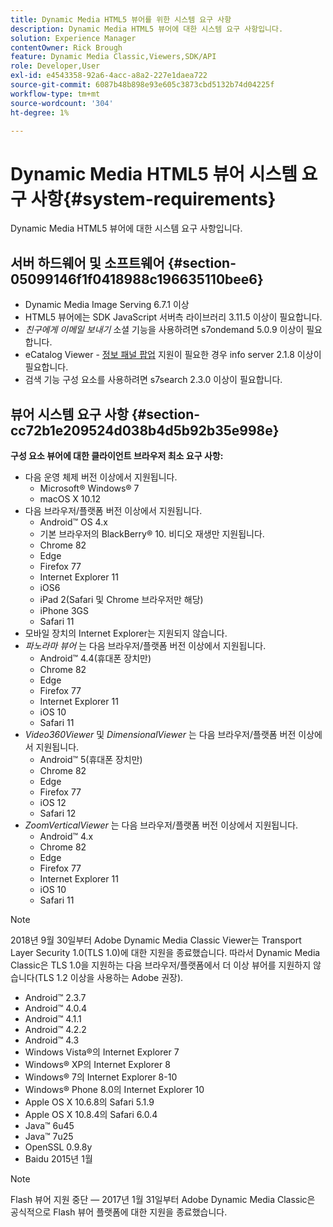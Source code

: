 ```yaml
---
title: Dynamic Media HTML5 뷰어를 위한 시스템 요구 사항
description: Dynamic Media HTML5 뷰어에 대한 시스템 요구 사항입니다.
solution: Experience Manager
contentOwner: Rick Brough
feature: Dynamic Media Classic,Viewers,SDK/API
role: Developer,User
exl-id: e4543358-92a6-4acc-a8a2-227e1daea722
source-git-commit: 6087b48b898e93e605c3873cbd5132b74d04225f
workflow-type: tm+mt
source-wordcount: '304'
ht-degree: 1%

---
```


# Dynamic Media HTML5 뷰어 시스템 요구 사항{#system-requirements}

Dynamic Media HTML5 뷰어에 대한 시스템 요구 사항입니다.

<!-- Updated March 03, 2022 Contact is now Deepa Gupta -->

<!-- Updated April 06, 2021 from https://wiki.corp.adobe.com/pages/viewpage.action?spaceKey=scene7qa&title=s7Viewers%2C+S7SDK%2C+S7OnDemand+Release+Notes - Contact is Sasha -->

## 서버 하드웨어 및 소프트웨어 {#section-05099146f1f0418988c196635110bee6}

<!-- Updated March 03, 2022 Contact is now Deepa Gupta -->

* Dynamic Media Image Serving 6.7.1 이상
* HTML5 뷰어에는 SDK JavaScript 서버측 라이브러리 3.11.5 이상이 필요합니다.
* *친구에게 이메일 보내기* 소셜 기능을 사용하려면 s7ondemand 5.0.9 이상이 필요합니다.
* eCatalog Viewer - [정보 패널 팝업](/help/aem-viewers-ref/c-html5-s7-aem-asset-viewers/c-html5-20-ecatalog-viewer-about/c-html5-20-ecatalog-viewer-customizingviewer/r-html5-ecatalog-viewer-20-customize-infopanelpopup.md) 지원이 필요한 경우 info server 2.1.8 이상이 필요합니다.
* 검색 기능 구성 요소를 사용하려면 s7search 2.3.0 이상이 필요합니다.

## 뷰어 시스템 요구 사항 {#section-cc72b1e209524d038b4d5b92b35e998e}

**구성 요소 뷰어에 대한 클라이언트 브라우저 최소 요구 사항:**

* 다음 운영 체제 버전 이상에서 지원됩니다.
   * Microsoft® Windows® 7
   * macOS X 10.12
* 다음 브라우저/플랫폼 버전 이상에서 지원됩니다.
   * Android™ OS 4.x
   * 기본 브라우저의 BlackBerry® 10. 비디오 재생만 지원됩니다.
   * Chrome 82
   * Edge
   * Firefox 77
   * Internet Explorer 11
   * iOS6
   * iPad 2(Safari 및 Chrome 브라우저만 해당)
   * iPhone 3GS
   * Safari 11
* 모바일 장치의 Internet Explorer는 지원되지 않습니다.
* *파노라마 뷰어* 는 다음 브라우저/플랫폼 버전 이상에서 지원됩니다.
   * Android™ 4.4(휴대폰 장치만)
   * Chrome 82
   * Edge
   * Firefox 77
   * Internet Explorer 11
   * iOS 10
   * Safari 11
* *Video360Viewer* 및 *DimensionalViewer* 는 다음 브라우저/플랫폼 버전 이상에서 지원됩니다.
   * Android™ 5(휴대폰 장치만)
   * Chrome 82
   * Edge
   * Firefox 77
   * iOS 12
   * Safari 12
* *ZoomVerticalViewer* 는 다음 브라우저/플랫폼 버전 이상에서 지원됩니다.
   * Android™ 4.x
   * Chrome 82
   * Edge
   * Firefox 77
   * Internet Explorer 11
   * iOS 10
   * Safari 11

>[!NOTE]
>
>2018년 9월 30일부터 Adobe Dynamic Media Classic Viewer는 Transport Layer Security 1.0(TLS 1.0)에 대한 지원을 종료했습니다. 따라서 Dynamic Media Classic은 TLS 1.0을 지원하는 다음 브라우저/플랫폼에서 더 이상 뷰어를 지원하지 않습니다(TLS 1.2 이상을 사용하는 Adobe 권장).
>
> * Android™ 2.3.7
> * Android™ 4.0.4
> * Android™ 4.1.1
> * Android™ 4.2.2
> * Android™ 4.3
> * Windows Vista®의 Internet Explorer 7
> * Windows® XP의 Internet Explorer 8
> * Windows® 7의 Internet Explorer 8-10
> * Windows® Phone 8.0의 Internet Explorer 10
> * Apple OS X 10.6.8의 Safari 5.1.9
> * Apple OS X 10.8.4의 Safari 6.0.4
> * Java™ 6u45
> * Java™ 7u25
> * OpenSSL 0.9.8y
> * Baidu 2015년 1월


>[!NOTE]
>
>Flash 뷰어 지원 중단 — 2017년 1월 31일부터 Adobe Dynamic Media Classic은 공식적으로 Flash 뷰어 플랫폼에 대한 지원을 종료했습니다.
